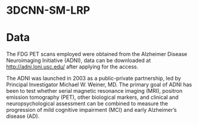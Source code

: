 # 3DCNN-SM-LRP

# Data 
The FDG PET scans employed were obtained from the Alzheimer Disease Neuroimaging Initiative (ADNI), data can be downloaded at http://adni.loni.usc.edu/ after applying for the access.

The ADNI was launched in 2003 as a public-private partnership, led by Principal Investigator Michael W. Weiner, MD. The primary goal of ADNI has been to test whether serial magnetic resonance imaging (MRI), positron emission tomography (PET), other biological markers, and clinical and neuropsychological assessment can be combined to measure the progression of mild cognitive impairment (MCI) and early Alzheimer’s disease (AD).
